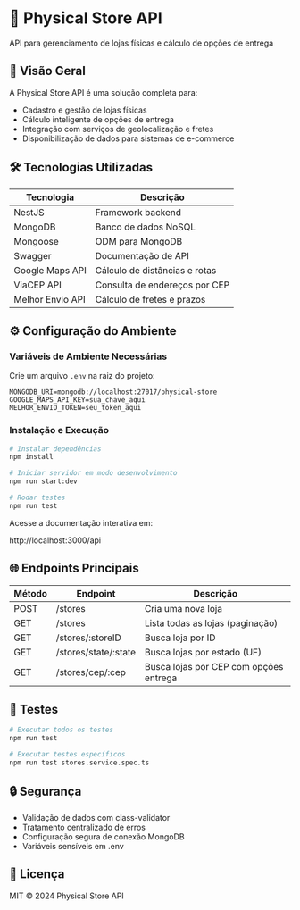 # 🏪 Physical Store API

API para gerenciamento de lojas físicas e cálculo de opções de entrega

## 📌 Visão Geral

A Physical Store API é uma solução completa para:

- Cadastro e gestão de lojas físicas
- Cálculo inteligente de opções de entrega
- Integração com serviços de geolocalização e fretes
- Disponibilização de dados para sistemas de e-commerce

## 🛠 Tecnologias Utilizadas

| Tecnologia       | Descrição                     |
| ---------------- | ----------------------------- |
| NestJS           | Framework backend             |
| MongoDB          | Banco de dados NoSQL          |
| Mongoose         | ODM para MongoDB              |
| Swagger          | Documentação de API           |
| Google Maps API  | Cálculo de distâncias e rotas |
| ViaCEP API       | Consulta de endereços por CEP |
| Melhor Envio API | Cálculo de fretes e prazos    |

## ⚙️ Configuração do Ambiente

### Variáveis de Ambiente Necessárias

Crie um arquivo `.env` na raiz do projeto:

```env
MONGODB_URI=mongodb://localhost:27017/physical-store
GOOGLE_MAPS_API_KEY=sua_chave_aqui
MELHOR_ENVIO_TOKEN=seu_token_aqui
```

### Instalação e Execução

```bash
# Instalar dependências
npm install

# Iniciar servidor em modo desenvolvimento
npm run start:dev

# Rodar testes
npm run test
```

Acesse a documentação interativa em:

http://localhost:3000/api

## 🌐 Endpoints Principais

| Método | Endpoint             | Descrição                              |
| ------ | -------------------- | -------------------------------------- |
| POST   | /stores              | Cria uma nova loja                     |
| GET    | /stores              | Lista todas as lojas (paginação)       |
| GET    | /stores/:storeID     | Busca loja por ID                      |
| GET    | /stores/state/:state | Busca lojas por estado (UF)            |
| GET    | /stores/cep/:cep     | Busca lojas por CEP com opções entrega |

## 🧪 Testes

```bash
# Executar todos os testes
npm run test

# Executar testes específicos
npm run test stores.service.spec.ts
```

## 🔒 Segurança

- Validação de dados com class-validator
- Tratamento centralizado de erros
- Configuração segura de conexão MongoDB
- Variáveis sensíveis em .env

## 📄 Licença

MIT © 2024 Physical Store API

